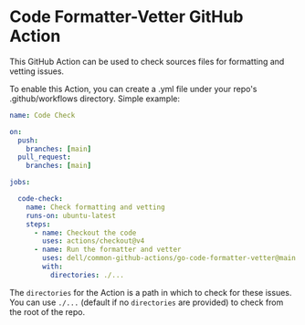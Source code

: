 # Code Formatter-Vetter GitHub Action

This GitHub Action can be used to check sources files for formatting and vetting issues.

To enable this Action, you can create a .yml file under your repo's .github/workflows directory.
Simple example:

```yaml
name: Code Check

on:
  push:
    branches: [main]
  pull_request:
    branches: [main]

jobs:

  code-check:
    name: Check formatting and vetting
    runs-on: ubuntu-latest
    steps:
      - name: Checkout the code
        uses: actions/checkout@v4
      - name: Run the formatter and vetter
        uses: dell/common-github-actions/go-code-formatter-vetter@main
        with:
          directories: ./...
```

The `directories` for the Action is a path in which to check for these issues. You can use `./...` (default if no `directories` are provided) to check from the root of the repo.
